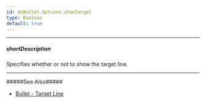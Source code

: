 ```yaml
---
id: dxBullet.Options.showTarget
type: Boolean
default: true
---
```

---
##### shortDescription
Specifies whether or not to show the target line.

---
#####See Also#####
- [Bullet - Target Line](/concepts/05%20UI%20Components/Bullet/10%20Visual%20Elements/20%20Target%20Line.md '/Documentation/Guide/UI_Components/Bullet/Visual_Elements/#Target_Line')